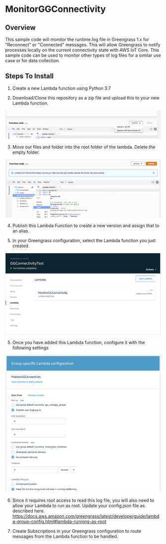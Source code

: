 # MonitorGGConnectivity

## Overview

This sample code will monitor the runtime.log file in Greengrass 1.x for "Reconnect" or "Connected" messages. This will allow Greengrass to notify processes locally on the current connectivity state with AWS IoT Core. This sample code can be used to monitor other types of log files for a similar use case or for data collection.

## Steps To Install

1) Create a new Lambda function using Python 3.7

2) Download/Clone this repository as a zip file and upload this to your new Lambda function.

![UploadZip](/images/upload_zip.png) 

3) Move out files and folder into the root folder of the lambda. Delete the empty folder.
   
![MoveFiles](/images/move_out_files.png) 

4) Publish this Lambda Function to create a new version and assign that to an alias.

5) In your Greengrass configuration, select the Lambda function you just created.

![AddLambda](/images/add_lambda.png) 

5) Once you have added this Lambda function, configure it with the following settings

![Configure Lambda](/images/lambda_configuration.png) 

6) Since it requires root access to read this log file, you will also need to allow your Lambda to run as root. Update your config.json file as described here. https://docs.aws.amazon.com/greengrass/latest/developerguide/lambda-group-config.html#lambda-running-as-root

7) Create Subscriptions in your Greengrass configuration to route messages from the Lambda function to be handled.